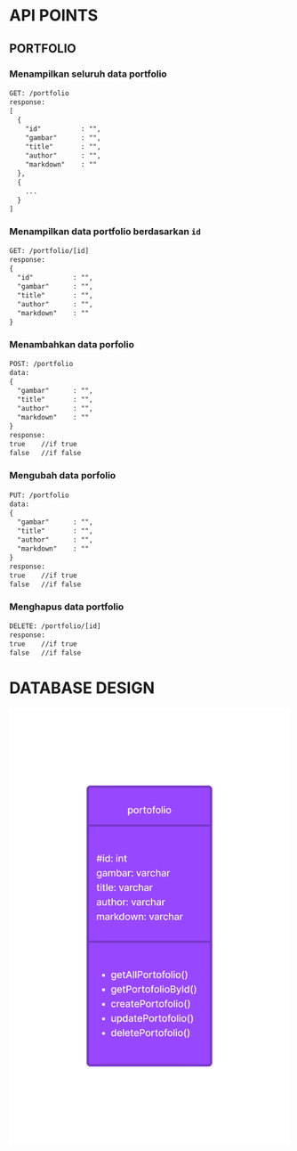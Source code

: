 # API POINTS




## PORTFOLIO
### Menampilkan seluruh data portfolio
```
GET: /portfolio
response:
[
  {
    "id"          : "",
    "gambar"      : "",
    "title"       : "",
    "author"      : "",
    "markdown"    : ""
  },
  {
    ...
  }
]
```
### Menampilkan data portfolio berdasarkan ```id```
```
GET: /portfolio/[id]
response:
{
  "id"          : "",
  "gambar"      : "",
  "title"       : "",
  "author"      : "",
  "markdown"    : ""
}
```
### Menambahkan data porfolio
```
POST: /portfolio
data:
{
  "gambar"      : "",
  "title"       : "",
  "author"      : "",
  "markdown"    : ""
}
response:
true    //if true
false   //if false
```

### Mengubah data porfolio
```
PUT: /portfolio
data:
{
  "gambar"      : "",
  "title"       : "",
  "author"      : "",
  "markdown"    : "" 
}
response:
true    //if true
false   //if false
```
### Menghapus data portfolio
```
DELETE: /portfolio/[id]
response:
true    //if true
false   //if false
```


# DATABASE DESIGN
![Design Database](https://raw.githubusercontent.com/raflijamalp/Tekweb2022/main/design.png)
